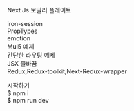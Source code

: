 Next Js 보일러 플레이트  


iron-session  
PropTypes  
emotion  
Mui5 예제  
간단한 라우팅 예제  
JSX 줄바꿈  
Redux,Redux-toolkit,Next-Redux-wrapper  



시작하기  
$ npm i  
$ npm run dev  
